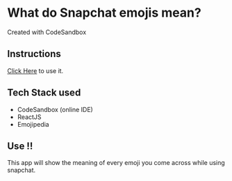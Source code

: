 # What do Snapchat emojis mean?

Created with CodeSandbox

## Instructions 

[Click Here](https://5sttr.csb.app/) to use it.


## Tech Stack used
* CodeSandbox (online IDE)
* ReactJS 
* Emojipedia


## Use !!
This app will show the meaning of every emoji you come across while using snapchat. 
